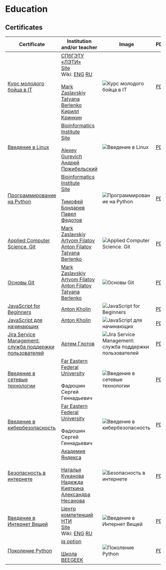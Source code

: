 # Education

## Certificates

|Certificate|Institution and/or teacher|Image|PDF|
|---|---|---|---|
|[Курс молодого бойца в IT](https://stepik.org/cert/906751)|[СПбГЭТУ «ЛЭТИ»](https://stepik.org/org/etu)<br>[Site](https://etu.ru/)<br>Wiki: [ENG](https://en.wikipedia.org/wiki/Saint_Petersburg_Electrotechnical_University) [RU](https://ru.wikipedia.org/wiki/Санкт-Петербургский_государственный_электротехнический_университет)<br><br>[Mark Zaslavskiy](https://stepik.org/users/17406227)<br>[Tatyana Berlenko](https://stepik.org/users/439912)<br>[Кирилл Кринкин](https://stepik.org/users/38675)|![Курс молодого бойца в IT](https://stepik.org/certificate/62a401efd8c35ca6305a26a655f0953fd05193e3.png)|[PDF](https://stepik.org/certificate/62a401efd8c35ca6305a26a655f0953fd05193e3.pdf)|
|[Введение в Linux](https://stepik.org/cert/905923)|[Bioinformatics Institute](https://stepik.org/users/651763)<br>[Site](https://bioinf.me/)<br><br>[Alexey Gurevich](https://stepik.org/users/163065)<br>[Андрей Пржибельский](https://stepik.org/users/194689)|![Введение в Linux](https://stepik.org/certificate/4e923ae42a7de85a4bbe5255703b6f5d23894d20.png)|[PDF](https://stepik.org/certificate/4e923ae42a7de85a4bbe5255703b6f5d23894d20.pdf)|
|[Программирование на Python](https://stepik.org/cert/911970)|[Bioinformatics Institute](https://stepik.org/users/651763)<br>[Site](https://bioinf.me/)<br><br>[Тимофей Бондарев](https://stepik.org/users/779)<br>[Павел Федотов](https://stepik.org/users/171610)|![Программирование на Python](https://stepik.org/certificate/5a75a097d1cbefd5b583353718082d321cb93541.png)|[PDF](https://stepik.org/certificate/5a75a097d1cbefd5b583353718082d321cb93541.pdf)|
|[Applied Computer Science. Git](https://stepik.org/cert/905701)|[Mark Zaslavskiy](https://stepik.org/users/17406227)<br>[Artyom Filatov](https://stepik.org/users/19741109)<br>[Anton Filatov](https://stepik.org/users/19741111)<br>[Tatyana Berlenko](https://stepik.org/users/38675)|![Applied Computer Science. Git](https://stepik.org/certificate/dcb93fdfcd53bd8ffb17734e8d76f1fc4dc525b9.png)|[PDF](https://stepik.org/certificate/dcb93fdfcd53bd8ffb17734e8d76f1fc4dc525b9.pdf)|
|[Основы Git](https://stepik.org/cert/905492)|[Mark Zaslavskiy](https://stepik.org/users/17406227)<br>[Artyom Filatov](https://stepik.org/users/19741109)<br>[Anton Filatov](https://stepik.org/users/19741111)<br>[Tatyana Berlenko](https://stepik.org/users/38675)|![Основы Git](https://stepik.org/certificate/dd1e7cd1d616b6589fce8f747bf1b08f5c6730e3.png)|[PDF](https://stepik.org/certificate/dd1e7cd1d616b6589fce8f747bf1b08f5c6730e3.pdf)|
|[JavaScript for Beginners](https://stepik.org/cert/949000)|[Anton Kholin](https://stepik.org/users/ckub)|![JavaScript for Beginners](https://stepik.org/certificate/5e1b02afe517a149a729f58b4e49065f2299fb6c.png)|[PDF](https://stepik.org/certificate/5e1b02afe517a149a729f58b4e49065f2299fb6c.pdf)|
|[JavaScript для начинающих](https://stepik.org/cert/948632)|[Anton Kholin](https://stepik.org/users/ckub)<br><br>|![JavaScript для начинающих](https://stepik.org/certificate/a7c0030511d82d4d7d939d3aa645a93dc10ea0eb.png)|[PDF](https://stepik.org/certificate/a7c0030511d82d4d7d939d3aa645a93dc10ea0eb.pdf)|
|[Jira Service Management: служба поддержки пользователей](https://stepik.org/cert/948202)|[Артем Глотов](https://stepik.org/users/41305294)|![Jira Service Management: служба поддержки пользователей](https://stepik.org/certificate/72172964e11117806261d50686ff8460418f9e69.png)|[PDF](https://stepik.org/certificate/72172964e11117806261d50686ff8460418f9e69.pdf)|
|[Введение в сетевые технологии](https://stepik.org/cert/948856)|[Far Eastern Federal University](https://dvfu.ru)<br><br>Фадюшин Сергей Геннадьевич|![Введение в сетевые технологии](https://stepik.org/certificate/9df41f088969037c1e2bb4709501d621abd15abb.png)|[PDF](https://stepik.org/certificate/9df41f088969037c1e2bb4709501d621abd15abb.pdf)|
|[Введение в кибербезопасность](https://stepik.org/cert/950028)|[Far Eastern Federal University](https://dvfu.ru)<br><br>Фадюшин Сергей Геннадьевич|![Введение в кибербезопасность](https://stepik.org/certificate/4c3bbecc7e7d0c17f5bc3c783ee6efa5e2b3333d.png)|[PDF](https://stepik.org/certificate/4c3bbecc7e7d0c17f5bc3c783ee6efa5e2b3333d.pdf)|
|[Безопасность в интернете](https://stepik.org/cert/948352)|[Академия Яндекса](https://stepik.org/org/yandex_academy)<br><br>[Наталья Куканова](https://stepik.org/users/1716759)<br>[Надежда Кияткина](https://stepik.org/users/1718018)<br>[Александра Несанова](https://stepik.org/users/1870105)|![Безопасность в интернете](https://stepik.org/certificate/f32089dd756dabd960c2f610f6d998ad32d48a82.png)|[PDF](https://stepik.org/certificate/f32089dd756dabd960c2f610f6d998ad32d48a82.pdf)|
|[Введение в Интернет Вещей](https://stepik.org/cert/948074)|[Центр компетенций НТИ](https://stepik.org/users/229758501)<br>[Site](https://www.skoltech.ru/)<br>Wiki: [ENG](https://en.wikipedia.org/wiki/Skolkovo_Institute_of_Science_and_Technology) [RU](https://ru.wikipedia.org/wiki/Сколковский_институт_науки_и_технологий)|![Введение в Интернет Вещей](https://stepik.org/certificate/98cbc81213feaef423cc8ad1ce73492a328906ba.png)|[PDF](https://stepik.org/certificate/98cbc81213feaef423cc8ad1ce73492a328906ba.pdf)|
|[Поколение Python](https://stepik.org/cert/957327)|[iq option](https://iqcharity.ru/)<br><br>[Школа BEEGEEK](https://beegeek.tilda.ws/)|![Поколение Python](https://stepik.org/certificate/be8462b6ca081e89ddd4cfdbb73ae64dc7cefb0b.png)|[PDF](https://stepik.org/certificate/be8462b6ca081e89ddd4cfdbb73ae64dc7cefb0b.pdf)|

<!---
|[]()|[]()<br><br>|![]()|[PDF]()|
-->
